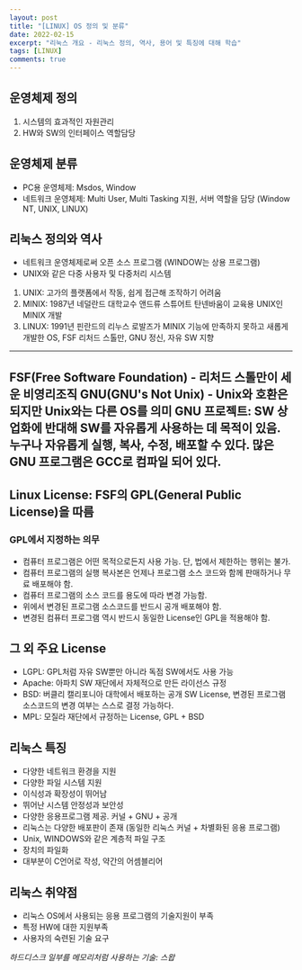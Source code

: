 ```yaml
---
layout: post
title: "[LINUX] OS 정의 및 분류"
date: 2022-02-15
excerpt: "리눅스 개요 - 리눅스 정의, 역사, 용어 및 특징에 대해 학습"
tags: [LINUX]
comments: true
---
```


## 운영체제 정의
1. 시스템의 효과적인 자원관리
2. HW와 SW의 인터페이스 역할담당

## 운영체제 분류
* PC용 운영체제: Msdos, Window
* 네트워크 운영체제: Multi User, Multi Tasking 지원, 서버 역할을 담당 (Window NT, UNIX, LINUX)

## 리눅스 정의와 역사
* 네트워크 운영체제로써 오픈 소스 프로그램 (WINDOW는 상용 프로그램)
* UNIX와 같은 다중 사용자 및 다중처리 시스템

1. UNIX: 고가의 플랫폼에서 작동, 쉽게 접근해 조작하기 어려움
2. MINIX: 1987년 네덜란드 대학교수 앤드류 스튜어트 탄넨바움이 교육용 UNIX인 MINIX 개발
3. LINUX: 1991년 핀란드의 리누스 로발즈가 MINIX 기능에 만족하지 못하고 새롭게 개발한 OS, FSF 리처드 스톨만, GNU 정신, 자유 SW 지향

---
FSF(Free Software Foundation) - 리처드 스톨만이 세운 비영리조직
GNU(GNU's Not Unix) - Unix와 호환은 되지만 Unix와는 다른 OS를 의미
GNU 프로젝트: SW 상업화에 반대해 SW를 자유롭게 사용하는 데 목적이 있음. 누구나 자유롭게 실행, 복사, 수정, 배포할 수 있다. 많은 GNU 프로그램은 GCC로 컴파일 되어 있다.
---

## Linux License: FSF의 GPL(General Public License)을 따름
### GPL에서 지정하는 의무
- 컴퓨터 프로그램은 어떤 목적으로든지 사용 가능. 단, 법에서 제한하는 행위는 불가.
- 컴퓨터 프로그램의 실행 복사본은 언제나 프로그램 소스 코드와 함께 판매하거나 무료 배포해야 함.
- 컴퓨터 프로그램의 소스 코드를 용도에 따라 변경 가능함.
- 위에서 변경된 프로그램 소스코드를 반드시 공개 배포해야 함.
- 변경된 컴퓨터 프로그램 역시 반드시 동일한 License인 GPL을 적용해야 함.

## 그 외 주요 License
* LGPL: GPL처럼 자유 SW뿐만 아니라 독점 SW에서도 사용 가능
* Apache: 아파치 SW 재단에서 자체적으로 만든 라이선스 규정
* BSD: 버클리 캘리포니아 대학에서 배포하는 공개 SW License, 변경된 프로그램 소스코드의 변경 여부는 스스로 결정 가능하다.
* MPL: 모질라 재단에서 규정하는 License, GPL + BSD

## 리눅스 특징
* 다양한 네트워크 환경을 지원
* 다양한 파일 시스템 지원
* 이식성과 확장성이 뛰어남
* 뛰어난 시스템 안정성과 보안성
* 다양한 응용프로그램 제공. 커널 + GNU + 공개
* 리눅스는 다양한 배포판이 존재 (동일한 리눅스 커널 + 차별화된 응용 프로그램)
* Unix, WINDOWS와 같은 계층적 파일 구조
* 장치의 파일화
* 대부분이 C언어로 작성, 약간의 어셈블리어

## 리눅스 취약점
* 리눅스 OS에서 사용되는 응용 프로그램의 기술지원이 부족
* 특정 HW에 대한 지원부족
* 사용자의 숙련된 기술 요구

_하드디스크 일부를 메모리처럼 사용하는 기술: 스왑_